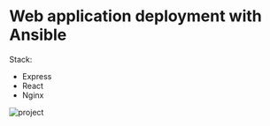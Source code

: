 # Web application deployment with Ansible 
Stack:
- Express
- React
- Nginx

  
![project](https://github.com/DanBozai/ansible-web-app/assets/123987852/fb1c75da-9499-44ff-855a-154373952984)
